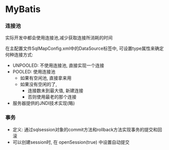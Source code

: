 # MyBatis

### 连接池

实际开发中都会使用连接池,减少获取连接所消耗的时间

在主配置文件SqlMapConfig.xml中的DataSource标签中, 可设置type属性来确定何种连接方式:

- UNPOOLED: 不使用连接池, 直接实现一个连接
- POOLED: 使用连接池
  - 如果有空闲池, 直接拿来用
  - 如果没有空闲的了,  
    - 连接数未到最大值, 新建连接
    - 否则使用最老的那个连接
- 服务器提供的JNDI技术实现(略)



### 事务

- 定义: 通过sqlsession对象的commit方法和rollback方法实现事务的提交和回滚
- 可以创建session时, 在 openSession(true) 中设置自动提交



